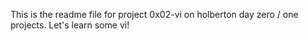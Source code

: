 This is the readme file for project 0x02-vi on holberton day zero / one projects. Let's learn some vi! 